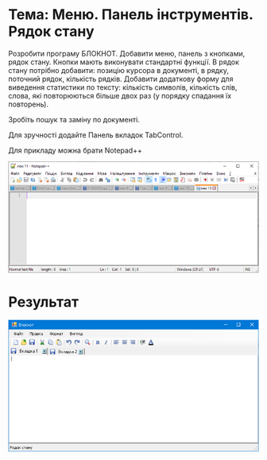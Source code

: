 # Тема: Меню. Панель інструментів. Рядок стану

Розробити програму БЛОКНОТ. Добавити меню, панель з кнопками, рядок стану. Кнопки мають виконувати стандартні функції. В рядок стану потрібно добавити: позицію курсора в документі, в рядку, поточний рядок, кількість рядків. Добавити додаткову форму для виведення статистики по тексту: кількість символів, кількість слів, слова, які повторюються більше двох раз (у порядку спадання їх повторень).

Зробіть пошук та заміну по документі.

Для зручності додайте Панель вкладок TabControl.

Для прикладу можна брати Notepad++

![ScreenShot](ScreenShot01.png)

# Результат

![ScreenShot](ScreenShot02.png)
